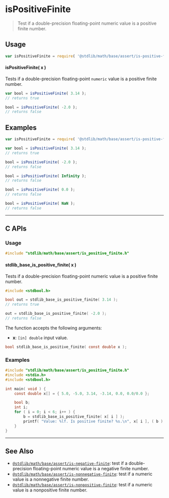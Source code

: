 <!--

@license Apache-2.0

Copyright (c) 2022 The Stdlib Authors.

Licensed under the Apache License, Version 2.0 (the "License");
you may not use this file except in compliance with the License.
You may obtain a copy of the License at

   http://www.apache.org/licenses/LICENSE-2.0

Unless required by applicable law or agreed to in writing, software
distributed under the License is distributed on an "AS IS" BASIS,
WITHOUT WARRANTIES OR CONDITIONS OF ANY KIND, either express or implied.
See the License for the specific language governing permissions and
limitations under the License.

-->

# isPositiveFinite

> Test if a double-precision floating-point numeric value is a positive finite number.

<section class="usage">

## Usage

```javascript
var isPositiveFinite = require( '@stdlib/math/base/assert/is-positive-finite' );
```

#### isPositiveFinite( x )

Tests if a double-precision floating-point `numeric` value is a positive finite number.

```javascript
var bool = isPositiveFinite( 3.14 );
// returns true

bool = isPositiveFinite( -2.0 );
// returns false
```

</section>

<!-- /.usage -->

<section class="notes">

</section>

<!-- /.notes -->

<section class="examples">

## Examples

<!-- eslint no-undef: "error" -->

```javascript
var isPositiveFinite = require( '@stdlib/math/base/assert/is-positive-finite' );

var bool = isPositiveFinite( 3.14 );
// returns true

bool = isPositiveFinite( -2.0 );
// returns false

bool = isPositiveFinite( Infinity );
// returns false

bool = isPositiveFinite( 0.0 );
// returns false

bool = isPositiveFinite( NaN );
// returns false
```

</section>

<!-- /.examples -->

<!-- C interface documentation. -->

* * *

<section class="c">

## C APIs

<!-- Section to include introductory text. Make sure to keep an empty line after the intro `section` element and another before the `/section` close. -->

<section class="intro">

</section>

<!-- /.intro -->

<!-- C usage documentation. -->

<section class="usage">

### Usage

```c
#include "stdlib/math/base/assert/is_positive_finite.h"
```

#### stdlib_base_is_positive_finite( x )

Tests if a double-precision floating-point numeric value is a positive finite number.

```c
#include <stdbool.h>

bool out = stdlib_base_is_positive_finite( 3.14 );
// returns true

out = stdlib_base_is_positive_finite( -2.0 );
// returns false
```

The function accepts the following arguments:

-   **x**: `[in] double` input value.

```c
bool stdlib_base_is_positive_finite( const double x );
```

</section>

<!-- /.usage -->

<!-- C API usage notes. Make sure to keep an empty line after the `section` element and another before the `/section` close. -->

<section class="notes">

</section>

<!-- /.notes -->

<!-- C API usage examples. -->

<section class="examples">

### Examples

```c
#include "stdlib/math/base/assert/is_positive_finite.h"
#include <stdio.h>
#include <stdbool.h>

int main( void ) {
    const double x[] = { 5.0, -5.0, 3.14, -3.14, 0.0, 0.0/0.0 };

    bool b;
    int i;
    for ( i = 0; i < 6; i++ ) {
        b = stdlib_base_is_positive_finite( x[ i ] );
        printf( "Value: %lf. Is positive finite? %s.\n", x[ i ], ( b ) ? "True" : "False" );
    }
}
```

</section>

<!-- /.examples -->

</section>

<!-- /.c -->

<!-- Section for related `stdlib` packages. Do not manually edit this section, as it is automatically populated. -->

<section class="related">

* * *

## See Also

-   <span class="package-name">[`@stdlib/math/base/assert/is-negative-finite`][@stdlib/math/base/assert/is-negative-finite]</span><span class="delimiter">: </span><span class="description">test if a double-precision floating-point numeric value is a negative finite number.</span>
-   <span class="package-name">[`@stdlib/math/base/assert/is-nonnegative-finite`][@stdlib/math/base/assert/is-nonnegative-finite]</span><span class="delimiter">: </span><span class="description">test if a numeric value is a nonnegative finite number.</span>
-   <span class="package-name">[`@stdlib/math/base/assert/is-nonpositive-finite`][@stdlib/math/base/assert/is-nonpositive-finite]</span><span class="delimiter">: </span><span class="description">test if a numeric value is a nonpositive finite number.</span>

</section>

<!-- /.related -->

<!-- Section for all links. Make sure to keep an empty line after the `section` element and another before the `/section` close. -->

<section class="links">

<!-- <related-links> -->

[@stdlib/math/base/assert/is-negative-finite]: https://github.com/stdlib-js/stdlib/tree/develop/lib/node_modules/%40stdlib/math/base/assert/is-negative-finite

[@stdlib/math/base/assert/is-nonnegative-finite]: https://github.com/stdlib-js/stdlib/tree/develop/lib/node_modules/%40stdlib/math/base/assert/is-nonnegative-finite

[@stdlib/math/base/assert/is-nonpositive-finite]: https://github.com/stdlib-js/stdlib/tree/develop/lib/node_modules/%40stdlib/math/base/assert/is-nonpositive-finite

<!-- </related-links> -->

</section>

<!-- /.links -->

